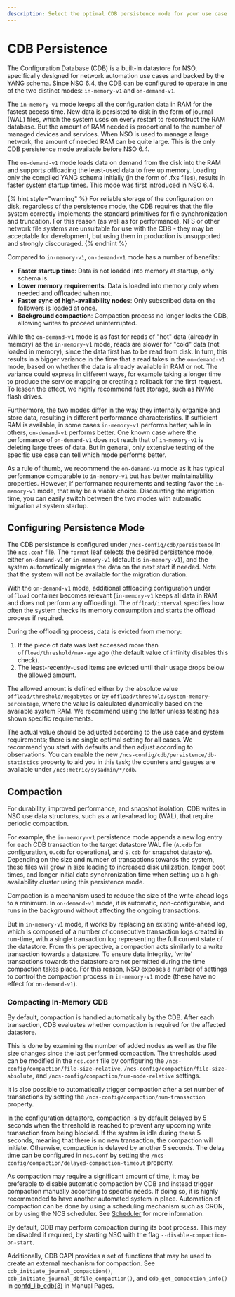 ```yaml
---
description: Select the optimal CDB persistence mode for your use case.
---
```


# CDB Persistence

The Configuration Database (CDB) is a built-in datastore for NSO, specifically designed for network automation use cases and backed by the YANG schema.
Since NSO 6.4, the CDB can be configured to operate in one of the two distinct modes: `in-memory-v1` and `on-demand-v1`.

The `in-memory-v1` mode keeps all the configuration data in RAM for the fastest access time.
New data is persisted to disk in the form of journal (WAL) files, which the system uses on every restart to reconstruct the RAM database.
But the amount of RAM needed is proportional to the number of managed devices and services.
When NSO is used to manage a large network, the amount of needed RAM can be quite large.
This is the only CDB persistence mode available before NSO 6.4.

The `on-demand-v1` mode loads data on demand from the disk into the RAM and supports offloading the least-used data to free up memory.
Loading only the compiled YANG schema initially (in the form of .fxs files), results in faster system startup times.
This mode was first introduced in NSO 6.4.

{% hint style="warning" %}
For reliable storage of the configuration on disk, regardless of the persistence mode, the CDB requires that the file system correctly implements the standard primitives for file synchronization and truncation. For this reason (as well as for performance), NFS or other network file systems are unsuitable for use with the CDB - they may be acceptable for development, but using them in production is unsupported and strongly discouraged.
{% endhint %}

Compared to `in-memory-v1`, `on-demand-v1` mode has a number of benefits:

  * **Faster startup time**: Data is not loaded into memory at startup, only schema is.
  * **Lower memory requirements**: Data is loaded into memory only when needed and offloaded when not.
  * **Faster sync of high-availability nodes**: Only subscribed data on the followers is loaded at once.
  * **Background compaction**: Compaction process no longer locks the CDB, allowing writes to proceed uninterrupted.

While the `on-demand-v1` mode is as fast for reads of "hot" data (already in memory) as the `in-memory-v1` mode, reads are slower for "cold" data (not loaded in memory), since the data first has to be read from disk.
In turn, this results in a bigger variance in the time that a read takes in the `on-demand-v1` mode, based on whether the data is already available in RAM or not.
The variance could express in different ways, for example taking a longer time to produce the service mapping or creating a rollback for the first request.
To lessen the effect, we highly recommend fast storage, such as NVMe flash drives.

Furthermore, the two modes differ in the way they internally organize and store data, resulting in different performance characteristics.
If sufficient RAM is available, in some cases `in-memory-v1` performs better, while in others, `on-demand-v1` performs better.
One known case where the performance of `on-demand-v1` does not reach that of `in-memory-v1` is deleting large trees of data.
But in general, only extensive testing of the specific use case can tell which mode performs better.

As a rule of thumb, we recommend the `on-demand-v1` mode as it has typical performance comparable to `in-memory-v1` but has better maintainability properties.
However, if performance requirements and testing favor the `in-memory-v1` mode, that may be a viable choice.
Discounting the migration time, you can easily switch between the two modes with automatic migration at system startup.

## Configuring Persistence Mode

The CDB persistence is configured under `/ncs-config/cdb/persistence` in the `ncs.conf` file.
The `format` leaf selects the desired persistence mode, either `on-demand-v1` or `in-memory-v1` (default is `in-memory-v1`), and the system automatically migrates the data on the next start if needed.
Note that the system will not be available for the migration duration.

With the `on-demand-v1` mode, additional offloading configuration under `offload` container becomes relevant (`in-memory-v1` keeps all data in RAM and does not perform any offloading).
The `offload/interval` specifies how often the system checks its memory consumption and starts the offload process if required.

During the offloading process, data is evicted from memory:

  1. If the piece of data was last accessed more than `offload/threshold/max-age` ago (the default value of infinity disables this check).
  2. The least-recently-used items are evicted until their usage drops below the allowed amount.

The allowed amount is defined either by the absolute value `offload/threshold/megabytes` or by `offload/threshold/system-memory-percentage`, where the value is calculated dynamically based on the available system RAM.
We recommend using the latter unless testing has shown specific requirements.

The actual value should be adjusted according to the use case and system requirements; there is no single optimal setting for all cases. We recommend you start with defaults and then adjust according to observations.
You can enable the new `/ncs-config/cdb/persistence/db-statistics` property to aid you in this task; the counters and gauges are available under `/ncs:metric/sysadmin/*/cdb`.

## Compaction

For durability, improved performance, and snapshot isolation, CDB writes in NSO use data structures, such as a write-ahead log (WAL), that require periodic compaction.

For example, the `in-memory-v1` persistence mode appends a new log entry for each CDB transaction to the target datastore WAL file (`A.cdb` for configuration, `O.cdb` for operational, and `S.cdb` for snapshot datastore). Depending on the size and number of transactions towards the system, these files will grow in size leading to increased disk utilization, longer boot times, and longer initial data synchronization time when setting up a high-availability cluster using this persistence mode.

Compaction is a mechanism used to reduce the size of the write-ahead logs to a minimum. In `on-demand-v1` mode, it is automatic, non-configurable, and runs in the background without affecting the ongoing transactions.

But in `in-memory-v1` mode, it works by replacing an existing write-ahead log, which is composed of a number of consecutive transaction logs created in run-time, with a single transaction log representing the full current state of the datastore. From this perspective, a compaction acts similarly to a write transaction towards a datastore. To ensure data integrity, 'write' transactions towards the datastore are not permitted during the time compaction takes place.
For this reason, NSO exposes a number of settings to control the compaction process in `in-memory-v1` mode (these have no effect for `on-demand-v1`).

### Compacting In-Memory CDB

By default, compaction is handled automatically by the CDB. After each transaction, CDB evaluates whether compaction is required for the affected datastore.

This is done by examining the number of added nodes as well as the file size changes since the last performed compaction. The thresholds used can be modified in the `ncs.conf` file by configuring the `/ncs-config/compaction/file-size-relative`, `/ncs-config/compaction/file-size-absolute`, and `/ncs-config/compaction/num-node-relative` settings.

It is also possible to automatically trigger compaction after a set number of transactions by setting the `/ncs-config/compaction/num-transaction` property.

In the configuration datastore, compaction is by default delayed by 5 seconds when the threshold is reached to prevent any upcoming write transaction from being blocked. If the system is idle during these 5 seconds, meaning that there is no new transaction, the compaction will initiate. Otherwise, compaction is delayed by another 5 seconds. The delay time can be configured in `ncs.conf` by setting the `/ncs-config/compaction/delayed-compaction-timeout` property.

As compaction may require a significant amount of time, it may be preferable to disable automatic compaction by CDB and instead trigger compaction manually according to specific needs. If doing so, it is highly recommended to have another automated system in place.
Automation of compaction can be done by using a scheduling mechanism such as CRON, or by using the NCS scheduler. See [Scheduler](../../development/connected-topics/scheduler.md) for more information.

By default, CDB may perform compaction during its boot process. This may be disabled if required, by starting NSO with the flag `--disable-compaction-on-start`.

Additionally, CDB CAPI provides a set of functions that may be used to create an external mechanism for compaction. See `cdb_initiate_journal_compaction()`, `cdb_initiate_journal_dbfile_compaction()`, and `cdb_get_compaction_info()` in [confd\_lib\_cdb(3)](https://developer.cisco.com/docs/nso-api-6.4/ncs-man-pages-volume-3/#man.3.confd\_lib\_cdb) in Manual Pages.
